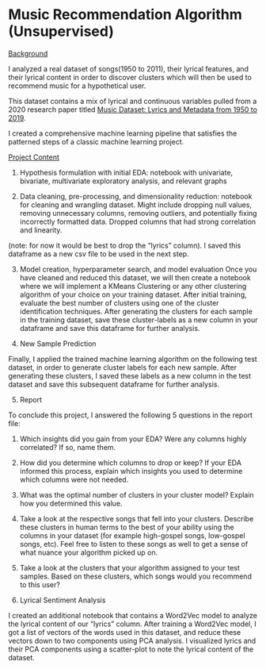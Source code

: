 # Music Recommendation Algorithm (Unsupervised)

<u>Background</u>

I analyzed a real dataset of songs(1950 to 2011), their lyrical features, and their lyrical content in order to discover clusters which will then be used to recommend music for a hypothetical user.

This dataset contains a mix of lyrical and continuous variables pulled from a 2020 research paper titled [Music Dataset: Lyrics and Metadata from 1950 to 2019](https://data.mendeley.com/datasets/3t9vbwxgr5/3).

I created a comprehensive machine learning pipeline that satisfies the patterned steps of a classic machine learning project. 

<u>Project Content</u>

1. Hypothesis formulation with initial EDA: notebook with univariate, bivariate, multivariate exploratory analysis, and relevant graphs

2. Data cleaning, pre-processing, and dimensionality reduction: notebook for cleaning and wrangling dataset. Might include dropping null values, removing unnecessary columns, removing outliers, and potentially fixing incorrectly formatted data. Dropped columns that had strong correlation and linearity.

(note: for now it would be best to drop the “lyrics” column).
I saved this dataframe as a new csv file to be used in the next step.

3. Model creation, hyperparameter search, and model evaluation
Once you have cleaned and reduced this dataset, we will then create a notebook where we will implement a KMeans Clustering or any other clustering algorithm of your choice on your training dataset.
After initial training, evaluate the best number of clusters using one of the cluster identification techniques.
After generating the clusters for each sample in the training dataset, save these cluster-labels as a new column in your dataframe and save this dataframe for further analysis.

4. New Sample Prediction

Finally, I applied the trained machine learning algorithm on the following test dataset, in order to generate cluster labels for each new sample.
After generating these clusters, I saved these labels as a new column in the test dataset and save this subsequent dataframe for further analysis.

5. Report

To conclude this project, I answered the following 5 questions in the report file:

1. Which insights did you gain from your EDA? Were any columns highly correlated? If so, name them.

2. How did you determine which columns to drop or keep? If your EDA informed this process, explain which insights you used to determine which columns were not needed. 

3. What was the optimal number of clusters in your cluster model? Explain how you determined this value.

4. Take a look at the respective songs that fell into your clusters. Describe these clusters in human terms to the best of your ability using the columns in your dataset (for example high-gospel songs, low-gospel songs, etc). Feel free to listen to these songs as well to get a sense of what nuance your algorithm picked up on.

5. Take a look at the clusters that your algorithm assigned to your test samples. Based on these clusters, which songs would you recommend to this user?

6. Lyrical Sentiment Analysis

I created an additional notebook that contains a Word2Vec model to analyze the lyrical content of our “lyrics” column. 
After training a Word2Vec model, I got a list of vectors of the words used in this dataset, and reduce these vectors down to two components using PCA analysis.
I visualized lyrics and their PCA components using a scatter-plot to note the lyrical content of the dataset.



